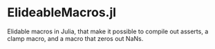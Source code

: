 # ElideableMacros.jl

Elidable macros in Julia, that make it possible to compile out asserts, a clamp macro, and a macro that zeros out NaNs.
